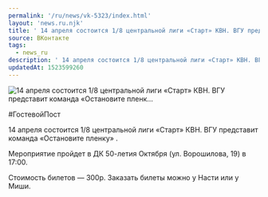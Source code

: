 ```yaml
---
permalink: '/ru/news/vk-5323/index.html'
layout: 'news.ru.njk'
title: ' 14 апреля состоится 1/8 центральной лиги «Старт» КВН. ВГУ представит команда «Остановите пленк…'
source: ВКонтакте
tags:
  - news_ru
description: ' 14 апреля состоится 1/8 центральной лиги «Старт» КВН. ВГУ представит команда «Остановите пленк…'
updatedAt: 1523599260
---
```

![ 14 апреля состоится 1/8 центральной лиги «Старт» КВН. ВГУ представит команда «Остановите пленк…](https://sun9-18.userapi.com/impf/c846417/v846417315/23385/GMX3MkOqOvY.jpg?size=1205x795&quality=96&proxy=1&sign=ef2f7f18f7b6daf690930205a61923e3&c_uniq_tag=L6eAvoyB3EVaO-6ynkhfua186Qf3VUst0DC-WmEbZ_Y&type=album)

#ГостевойПост

14 апреля состоится 1/8 центральной лиги «Старт» КВН. ВГУ представит команда «Остановите пленку» .

Мероприятие пройдет в ДК 50-летия Октября (ул. Ворошилова, 19) в 17:00.

Стоимость билетов — 300р. Заказать билеты можно у Насти или у Миши.
